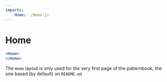 ```yaml
---
imports:
    Home: ./Home.js
---
```


Home
====

```jsx demo screen
<Home>
</Home>
```

The `Home` layout is only used for the very first page of
the patternbook, the one based (by default) on `README.md`
